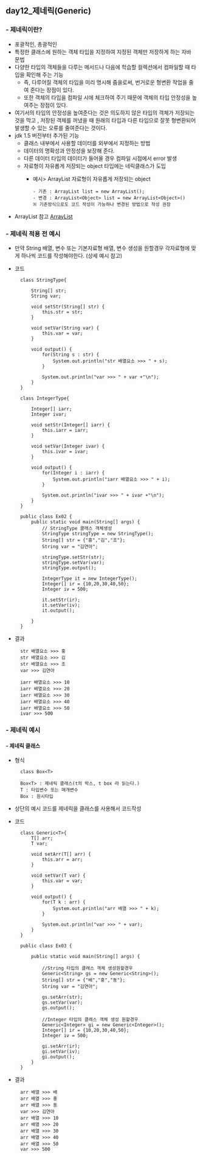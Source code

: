 ## day12_제네릭(Generic)

### - 제네릭이란?

- 포괄적인, 총괄적인
- 특정한 클래스에 원하는 객체 타입을 지정하여 지정된 객체만 저장하게 하는 자바 문법
- 다양한 타입의 객체들을 다루는 메서드나 다음에 학습할 컬렉션에서 컴파일할 때 타입을 확인해 주는 기능
  - 즉, 다루어질 객체의 타입을 미리 명시해 줌을로써, 번거로운 형변환 작업을 줄여 준다는 장점이 있다.
  - 또한 객체의 타입을 컴파일 시에 체크하여 주기 때문에 객체의 타입 안정성을 높여주는 장점이 있다.
- 여기서의 타입의 안정성을 높여준다는 것은 의도하지 않은 타입의 객체가 저장되는 것을 막고
  , 저장된 객체를 꺼냈을 때 원래의 타입과 다른 타입으로 잘못 형변환되어 발생할 수 있는 오류를 줄여준다는 것이다.
- jdk 1.5 버전부터 추가된 기능
  - 클래스 내부에서 사용할 데이터를 외부에서 지정하는 방법
  - 데이터의 명확성과 안정성을 보장해 준다.
  - 다른 데이터 타입의 데이터가 들어올 경우 컴파일 시점에서 error 발생
  - 자료형이 자유롭게 저장되는 object 타입에는 네릭클래스가 도입
    - 예시> ArrayList 자료형이 자유롭게 저장되는 object 
        
          - 기존 : ArrayList list = new ArrayList();
          - 변경 : ArrayList<Object> list = new ArrayList<Object>()  
          ※ 기존방식으로도 코드 작성이 가능하나 변경된 방법으로 작성 권장

- ArrayList 참고 [ArrayList](https://github.com/hyeah0/SmartWeb_Contents_WebApplication_developer_class/blob/main/1_Java/day13_%EC%BB%AC%EB%A0%89%EC%85%98(Collection)_1_List_1_ArrayList.md) 

### - 제네릭 적용 전 예시

- 만약 String 배열, 변수 또는 기본자료형 배열, 변수 생성을 원할경우 각자료형에 맞게 하나씩 코드를 작성해야한다. (상세 예시 참고)

- 코드

        class StringType{

            String[] str;
            String var;

            void setStr(String[] str) {
                this.str = str;
            }

            void setVar(String var) {
                this.var = var;
            }

            void output() {
                for(String s : str) {
                    System.out.println("str 배열요소 >>> " + s);
                }

                System.out.println("var >>> " + var +"\n");
            }
        }

        class IntegerType{

            Integer[] iarr;
            Integer ivar;

            void setStr(Integer[] iarr) {
                this.iarr = iarr;
            }

            void setVar(Integer ivar) {
                this.ivar = ivar;
            }

            void output() {
                for(Integer i : iarr) {
                    System.out.println("iarr 배열요소 >>> " + i);
                }

                System.out.println("ivar >>> " + ivar +"\n");
            }
        }

        public class Ex02 {
            public static void main(String[] args) {
                // StringType 클래스 객체생성
                StringType stringType = new StringType();
                String[] str = {"홍","김","조"};
                String var = "김연아";

                stringType.setStr(str);
                stringType.setVar(var);
                stringType.output();

                IntegerType it = new IntegerType();
                Integer[] ir = {10,20,30,40,50};
                Integer iv = 500;

                it.setStr(ir);
                it.setVar(iv);
                it.output();

            }
        }

- 결과

        str 배열요소 >>> 홍
        str 배열요소 >>> 김
        str 배열요소 >>> 조
        var >>> 김연아

        iarr 배열요소 >>> 10
        iarr 배열요소 >>> 20
        iarr 배열요소 >>> 30
        iarr 배열요소 >>> 40
        iarr 배열요소 >>> 50
        ivar >>> 500

### - 제네릭 예시

#### - 제네릭 클래스

- 형식

        class Box<T>

        Box<T> : 제네릭 클래스(t의 박스, t box 라 읽는다.)
        T : 타입변수 또는 매개변수
        Box : 원시타입

- 상단의 예시 코드를 제네릭을 클래스를 사용해서 코드작성

- 코드

        class Generic<T>{
            T[] arr;
            T var;

            void setArr(T[] arr) {
                this.arr = arr;
            }

            void setVar(T var) {
                this.var = var;
            }

            void output() {
                for(T k : arr) {
                    System.out.println("arr 배열 >>> " + k);
                }

                System.out.println("var >>> " + var);
            }
        }

        public class Ex03 {

            public static void main(String[] args) {

                //String 타입의 클래스 객체 생성원할경우
                Generic<String> gs = new Generic<String>();
                String[] str = {"배","홍","동"};
                String var = "김연아";

                gs.setArr(str);
                gs.setVar(var);
                gs.output();

                //Integer 타입의 클래스 객체 생성 원할경우
                Generic<Integer> gi = new Generic<Integer>();
                Integer[] ir = {10,20,30,40,50};
                Integer iv = 500;

                gi.setArr(ir);
                gi.setVar(iv);
                gi.output();
            }
        }

- 결과

        arr 배열 >>> 배
        arr 배열 >>> 홍
        arr 배열 >>> 동
        var >>> 김연아
        arr 배열 >>> 10
        arr 배열 >>> 20
        arr 배열 >>> 30
        arr 배열 >>> 40
        arr 배열 >>> 50
        var >>> 500
